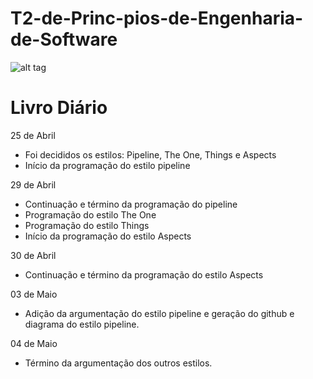 # T2-de-Princ-pios-de-Engenharia-de-Software

![alt tag](https://raw.githubusercontent.com/HipsterHiken/T2-de-Princ-pios-de-Engenharia-de-Software/master/Diagrama%20Princípios%20de%20Engenharia%20de%20Software%20G1.png)


# Livro Diário

25 de Abril

- Foi decididos os estilos: Pipeline, The One, Things e Aspects
- Início da programação do estilo pipeline

29 de Abril

- Continuação e término da programação do pipeline
- Programação do estilo The One
- Programação do estilo Things
- Início da programação do estilo Aspects

30 de Abril

- Continuação e término da programação do estilo Aspects

03 de Maio

- Adição da argumentação do estilo pipeline e geração do github e diagrama do estilo pipeline.

04 de Maio

- Término da argumentação dos outros estilos.
